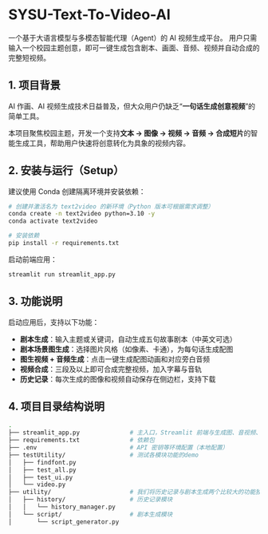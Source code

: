 # SYSU-Text-To-Video-AI

一个基于大语言模型与多模态智能代理（Agent）的 AI 视频生成平台。
 用户只需输入一个校园主题创意，即可一键生成包含剧本、画面、音频、视频并自动合成的完整短视频。

## 1. 项目背景

AI 作画、AI 视频生成技术日益普及，但大众用户仍缺乏“**一句话生成创意视频**”的简单工具。

本项目聚焦校园主题，开发一个支持**文本 → 图像 → 视频 → 音频 → 合成短片**的智能生成工具，帮助用户快速将创意转化为具象的视频内容。

## 2. 安装与运行（Setup）

建议使用 Conda 创建隔离环境并安装依赖：

```bash
# 创建并激活名为 text2video 的新环境（Python 版本可根据需求调整）
conda create -n text2video python=3.10 -y
conda activate text2video

# 安装依赖
pip install -r requirements.txt
```

启动前端应用：

```bash
streamlit run streamlit_app.py
```

##  3. 功能说明

启动应用后，支持以下功能：

- **剧本生成**：输入主题或关键词，自动生成五句故事剧本（中英文可选）
-  **剧本场景图生成**：选择图片风格（如像素、卡通），为每句话生成配图
-  **图生视频 + 音频生成**：点击一键生成配图动画和对应旁白音频
-  **视频合成**：三段及以上即可合成完整视频，加入字幕与音轨
-  **历史记录**：每次生成的图像和视频自动保存在侧边栏，支持下载

## 4. 项目目录结构说明

```bash
.
├── streamlit_app.py              # 主入口，Streamlit 前端与生成图、音视频、合成视频逻辑
├── requirements.txt              # 依赖包
├── .env                          # API 密钥等环境配置（本地配置）
├── testUtility/                  # 测试各模块功能的demo
│   ├── findfont.py
│   ├── test_all.py
│   ├── test_ui.py
│   └── video.py
├── utility/                      # 我们将历史记录与剧本生成两个比较大的功能独立出来
│   ├── history/                  # 历史记录模块
│   │   └── history_manager.py
│   └── script/                   # 剧本生成模块
│       └── script_generator.py
```

